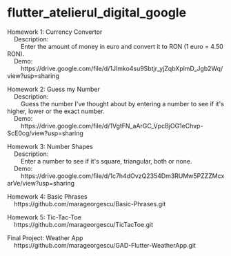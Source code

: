 # flutter_atelierul_digital_google

<p>Homework 1: Currency Convertor<br> 
&nbsp&nbsp&nbsp&nbspDescription:<br>
&nbsp&nbsp&nbsp&nbsp&nbsp&nbsp&nbsp&nbspEnter the amount of money in euro and convert it to RON (1 euro = 4.50 RON).<br>
&nbsp&nbsp&nbsp&nbspDemo:<br>
&nbsp&nbsp&nbsp&nbsp&nbsp&nbsp&nbsp&nbsphttps://drive.google.com/file/d/1JImko4su9Sbtjr_yjZqbXplmD_Jgb2Wq/view?usp=sharing</p>

<p>Homework 2: Guess my Number<br> 
&nbsp&nbsp&nbsp&nbspDescription:<br>
&nbsp&nbsp&nbsp&nbsp&nbsp&nbsp&nbsp&nbspGuess the number I've thought about by entering a number to see if it's higher, lower or the exact number.<br>
&nbsp&nbsp&nbsp&nbspDemo:<br>
&nbsp&nbsp&nbsp&nbsp&nbsp&nbsp&nbsp&nbsphttps://drive.google.com/file/d/1VgtFN_aArGC_VpcBjOG1eChvp-ScE0cg/view?usp=sharing</p>

<p>Homework 3: Number Shapes<br> 
&nbsp&nbsp&nbsp&nbspDescription:<br>
&nbsp&nbsp&nbsp&nbsp&nbsp&nbsp&nbsp&nbspEnter a number to see if it's square, triangular, both or none.<br>
&nbsp&nbsp&nbsp&nbspDemo:<br>
&nbsp&nbsp&nbsp&nbsp&nbsp&nbsp&nbsp&nbsphttps://drive.google.com/file/d/1c7h4dOvzQ2354Dm3RUMw5PZZZMcxarVe/view?usp=sharing</p>

<p>Homework 4: Basic Phrases<br> 
&nbsp&nbsp&nbsp&nbsphttps://github.com/marageorgescu/Basic-Phrases.git</p>

<p>Homework 5: Tic-Tac-Toe<br> 
&nbsp&nbsp&nbsp&nbsphttps://github.com/marageorgescu/TicTacToe.git</p>

<p>Final Project: Weather App<br>
&nbsp&nbsp&nbsp&nbsphttps://github.com/marageorgescu/GAD-Flutter-WeatherApp.git</p>
